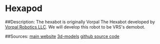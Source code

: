 # Hexapod

##Description: 
The hexabot is originally Vorpal The Hexabot developed by  [Vorpal Robotics LLC](http://vorpalrobotics.com/wiki/index.php/Vorpal_The_Hexapod). We will develop this robot to be VRS's demobot.

##Sources:
[main website](http://vorpalrobotics.com/wiki/index.php/Vorpal_The_Hexapod)
[3d-models](https://www.thingiverse.com/thing:2513566)
[github source code](https://github.com/vorpalrobotics/VorpalHexapod)


